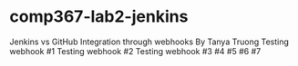 # comp367-lab2-jenkins
Jenkins vs GitHub Integration through webhooks
By Tanya Truong
Testing webhook #1
Testing webhook #2
Testing webhook #3
#4
#5
#6
#7
